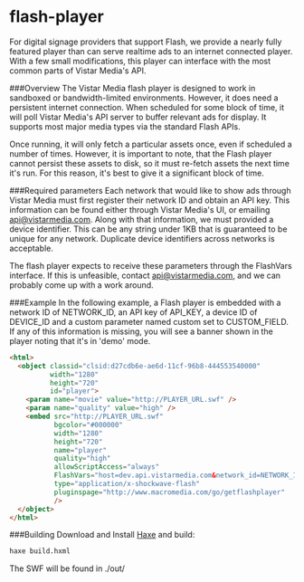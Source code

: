 flash-player
============

For digital signage providers that support Flash, we provide a nearly fully featured player than can serve realtime ads to an internet connected player. With a few small modifications, this player can interface with the most common parts of Vistar Media's API.

###Overview
The Vistar Media flash player is designed to work in sandboxed or bandwidth-limited environments. However, it does need a persistent internet connection. When scheduled for some block of time, it will poll Vistar Media's API server to buffer relevant ads for display. It supports most major media types via the standard Flash APIs.

Once running, it will only fetch a particular assets once, even if scheduled a number of times. However, it is important to note, that the Flash player cannot persist these assets to disk, so it must re-fetch assets the next time it's run. For this reason, it's best to give it a significant block of time.

###Required parameters
Each network that would like to show ads through Vistar Media must first register their network ID and obtain an API key. This information can be found either through Vistar Media's UI, or emailing api@vistarmedia.com. Along with that information, we must provided a device identifier. This can be any string under 1KB that is guaranteed to be unique for any network. Duplicate device identifiers across networks is acceptable.

The flash player expects to receive these parameters through the FlashVars interface. If this is unfeasible, contact api@vistarmedia.com, and we can probably come up with a work around.

###Example
In the following example, a Flash player is embedded with a network ID of NETWORK_ID, an API key of API_KEY, a device ID of DEVICE_ID and a custom
parameter named custom set to CUSTOM_FIELD. If any of this information is missing, you will see a banner shown in the player noting that it's in 'demo' mode.

```html
<html>
  <object classid="clsid:d27cdb6e-ae6d-11cf-96b8-444553540000"
          width="1280"
          height="720"
          id="player">
    <param name="movie" value="http://PLAYER_URL.swf" />
    <param name="quality" value="high" />
    <embed src="http://PLAYER_URL.swf"
           bgcolor="#000000"
           width="1280"
           height="720"
           name="player"
           quality="high"
           allowScriptAccess="always"
           FlashVars="host=dev.api.vistarmedia.com&network_id=NETWORK_ID&api_key=API_KEY&width=1280&height=720&device_id=DEVICE_ID&custom=CUSTOM_FIELD"
           type="application/x-shockwave-flash"
           pluginspage="http://www.macromedia.com/go/getflashplayer"
           />
  </object>
</html>
```

###Building
Download and Install [Haxe](http://haxe.org) and build:

```bash
haxe build.hxml
```

The SWF will be found in ./out/
